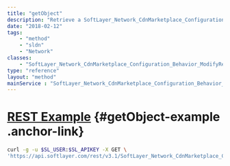```yaml
---
title: "getObject"
description: "Retrieve a SoftLayer_Network_CdnMarketplace_Configuration_Behavior_ModifyResponseHeader record."
date: "2018-02-12"
tags:
    - "method"
    - "sldn"
    - "Network"
classes:
    - "SoftLayer_Network_CdnMarketplace_Configuration_Behavior_ModifyResponseHeader"
type: "reference"
layout: "method"
mainService : "SoftLayer_Network_CdnMarketplace_Configuration_Behavior_ModifyResponseHeader"
---
```


# [REST Example](#getObject-example) <a href="/article/rest/"><i class="fas fa-question"></i></a> {#getObject-example .anchor-link} 
```bash
curl -g -u $SL_USER:$SL_APIKEY -X GET \
'https://api.softlayer.com/rest/v3.1/SoftLayer_Network_CdnMarketplace_Configuration_Behavior_ModifyResponseHeader/{SoftLayer_Network_CdnMarketplace_Configuration_Behavior_ModifyResponseHeaderID}/getObject'
```
